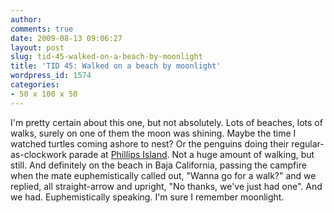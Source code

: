 ```yaml
---
author:
comments: true
date: 2009-08-13 09:06:27
layout: post
slug: tid-45-walked-on-a-beach-by-moonlight
title: 'TID 45: Walked on a beach by moonlight'
wordpress_id: 1574
categories:
- 50 x 100 x 50
---
```


I'm pretty certain about this one, but not absolutely. Lots of beaches, lots of walks, surely on one of them the moon was shining. Maybe the time I watched turtles coming ashore to nest? Or the penguins doing their regular-as-clockwork parade at [Phillips Island](http://www.penguins.org.au/index.php?option=com_content&view=article&id=9&Itemid=54&mytabsmenu=1). Not a huge amount of walking, but still. And definitely on the beach in Baja California, passing the campfire when the mate euphemistically called out, "Wanna go for a walk?" and we replied, all straight-arrow and upright, "No thanks, we've just had one". And we had. Euphemistically speaking. I'm sure I remember moonlight.


